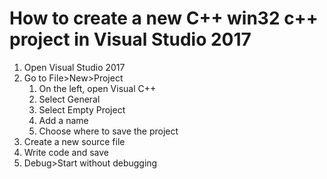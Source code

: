 # How to create a new C++ win32 c++ project in Visual Studio 2017
1. Open Visual Studio 2017
2. Go to File>New>Project
    1. On the left, open Visual C++
    2. Select General
    3. Select Empty Project
    4. Add a name
    5. Choose where to save the project
3. Create a new source file
4. Write code and save
5. Debug>Start without debugging